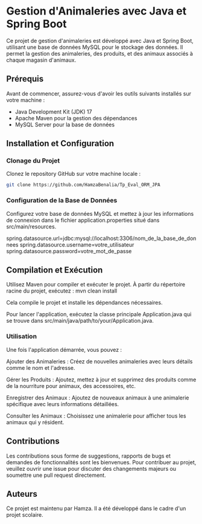 # Gestion d'Animaleries avec Java et Spring Boot

Ce projet de gestion d'animaleries est développé avec Java et Spring Boot, utilisant une base de données MySQL pour le stockage des données. Il permet la gestion des animaleries, des produits, et des animaux associés à chaque magasin d'animaux.

## Prérequis

Avant de commencer, assurez-vous d'avoir les outils suivants installés sur votre machine :

- Java Development Kit (JDK) 17
- Apache Maven pour la gestion des dépendances
- MySQL Server pour la base de données

## Installation et Configuration

### Clonage du Projet

Clonez le repository GitHub sur votre machine locale :

```bash
git clone https://github.com/HamzaBenalia/Tp_Eval_ORM_JPA

```

### Configuration de la Base de Données

Configurez votre base de données MySQL et mettez à jour les informations de connexion dans le fichier application.properties situé dans src/main/resources.

spring.datasource.url=jdbc:mysql://localhost:3306/nom_de_la_base_de_donnees
spring.datasource.username=votre_utilisateur
spring.datasource.password=votre_mot_de_passe

## Compilation et Exécution
Utilisez Maven pour compiler et exécuter le projet. À partir du répertoire racine du projet, exécutez :
mvn clean install


Cela compile le projet et installe les dépendances nécessaires.

Pour lancer l'application, exécutez la classe principale Application.java qui se trouve dans src/main/java/path/to/your/Application.java.

### Utilisation
Une fois l'application démarrée, vous pouvez :

Ajouter des Animaleries : Créez de nouvelles animaleries avec leurs détails comme le nom et l'adresse.

Gérer les Produits : Ajoutez, mettez à jour et supprimez des produits comme de la nourriture pour animaux, des accessoires, etc.

Enregistrer des Animaux : Ajoutez de nouveaux animaux à une animalerie spécifique avec leurs informations détaillées.

Consulter les Animaux : Choisissez une animalerie pour afficher tous les animaux qui y résident.

## Contributions
Les contributions sous forme de suggestions, rapports de bugs et demandes de fonctionnalités sont les bienvenues. Pour contribuer au projet, veuillez ouvrir une issue pour discuter des changements majeurs ou soumettre une pull request directement.

## Auteurs
Ce projet est maintenu par Hamza. Il a été développé dans le cadre d'un projet scolaire.


